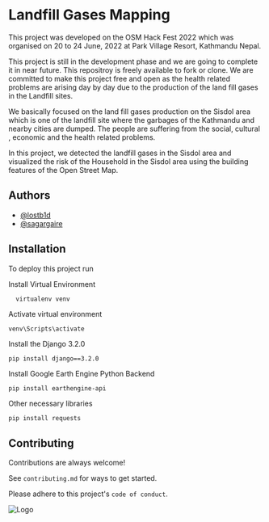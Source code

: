
# Landfill Gases Mapping

This project was developed on the OSM Hack Fest 2022 which was organised on 20 to 24 June, 2022 at Park Village Resort, Kathmandu Nepal.

This project is still in the development phase and we are going to complete it in near future. This repositroy is freely available to fork or clone. We are committed to make this project free and open as the health related problems are arising day by day due to the production of the land fill gases in the Landfill sites.

We basically focused on the land fill gases production on the Sisdol area which is one of the landfill site where the garbages of the Kathmandu and nearby cities are dumped. The people are suffering from the social, cultural , economic and the health related problems.

In this project, we detected the landfill gases in the Sisdol area and visualized the risk of the Household in the Sisdol area using the building features of the Open Street Map.



## Authors

- [@lostb1d](https://www.github.com/lostb1d)
- [@sagargaire](https://www.github.com/sagargaire)



## Installation

To deploy this project run

Install Virtual Environment

```bash
  virtualenv venv
```
Activate virtual environment

```
venv\Scripts\activate
```

Install the Django 3.2.0
```
pip install django==3.2.0
```

Install Google Earth Engine Python Backend
```
pip install earthengine-api
```

Other necessary libraries
```
pip install requests
```





## Contributing

Contributions are always welcome!

See `contributing.md` for ways to get started.

Please adhere to this project's `code of conduct`.


![Logo](http://geoneer.com.np/assests/img/logo.png)

